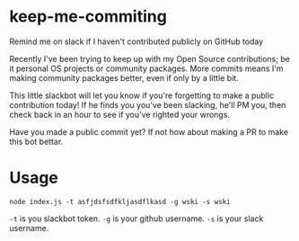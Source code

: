 # keep-me-commiting
Remind me on slack if I haven't contributed publicly on GitHub today

Recently I've been trying to keep up with my Open Source contributions; be it
personal OS projects or community packages. More commits means I'm making community
packages better, even if only by a little bit.

This little slackbot will let you know if you're forgetting to make a public contribution today!
If he finds you you've been slacking, he'll PM you, then check back in an hour to see if you've righted your wrongs.

Have you made a public commit yet? If not how about making a PR to make this bot bettar.

# Usage

`node index.js -t asfjdsfsdfkljasdflkasd -g wski -s wski`

`-t` is you slackbot token.
`-g` is your github username.
`-s` is your slack username.
